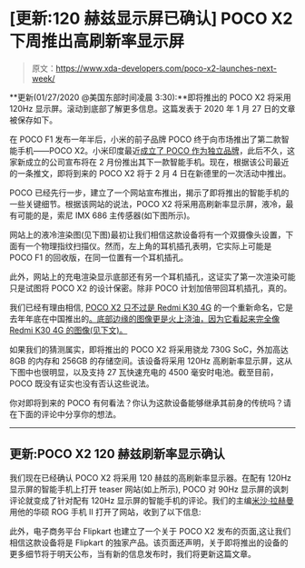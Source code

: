 # [更新:120 赫兹显示屏已确认] POCO X2 下周推出高刷新率显示屏

> 原文：<https://www.xda-developers.com/poco-x2-launches-next-week/>

**更新(01/27/2020 @美国东部时间凌晨 3:30):**即将推出的 POCO X2 将采用 120Hz 显示屏。滚动到底部了解更多信息。这篇发表于 2020 年 1 月 27 日的文章被保存如下。

在 POCO F1 发布一年半后，小米的前子品牌 POCO 终于向市场推出了第二款智能手机——POCO X2。小米印度最近[成立了 POCO 作为独立品牌](https://www.xda-developers.com/xiaomi-india-spins-off-poco-independent-brand/)，此后不久，这家新成立的公司宣布将在 2 月份推出其下一款智能手机。现在，根据该公司最近的一条推文，即将到来的 POCO X2 将于 2 月 4 日在新德里的一次活动中推出。

POCO 已经先行一步，建立了一个网站宣布推出，揭示了即将推出的智能手机的一些关键细节。根据该网站的说法，POCO X2 将采用高刷新率显示屏，液冷，最有可能的是，索尼 IMX 686 主传感器(如下图所示)。

网站上的液冷渲染图(见下图)最初让我们相信这款设备将有一个双摄像头设置，下面有一个物理指纹扫描仪。然而，左上角的耳机插孔表明，它实际上可能是 POCO F1 的回收版，在同一位置有一个耳机插孔。

此外，网站上的充电渲染显示底部还有另一个耳机插孔，这证实了第一次渲染可能只是试图将 POCO X2 的设计保密。除非 POCO 计划加倍带回耳机插孔，真的。

我们已经有理由相信, [POCO X2 只不过是 Redmi K30 4G](https://www.xda-developers.com/xiaomi-redmi-k30-4g-poco-x2-india/) 的一个重新命名，它是去年年底在中国推出的[。底部边缘的图像更是火上浇油，因为它看起来完全像 Redmi K30 4G 的图像(见下文)。](https://www.xda-developers.com/xiaomi-redmi-k30-5g-4g-120hz-display-snapdragon-765g-64mp-sony-imx686-china-launch/)

如果我们的猜测属实，即将推出的 POCO X2 将采用骁龙 730G SoC，外加高达 8GB 的内存和 256GB 的存储空间。该设备将采用 120Hz 高刷新率显示屏，这从下图中也很明显，以及支持 27 瓦快速充电的 4500 毫安时电池。截至目前，POCO 既没有证实也没有否认这些说法。

你对即将到来的 POCO 有何看法？你认为这款设备能够继承其前身的传统吗？请在下面的评论中分享你的想法。

* * *

## 更新:POCO X2 120 赫兹刷新率显示确认

我们现在已经确认 POCO X2 将采用 120 赫兹的高刷新率显示器。在配有 120Hz 显示屏的智能手机上打开 teaser 网站(如上所示), POCO 对 90Hz 显示屏的讽刺评论就变成了针对配有 120Hz 显示屏的智能手机的评论。我们的主编[米沙·拉赫曼](https://www.xda-developers.com/author/mishaalrahman/)用他的华硕 ROG 手机 II 打开了网站，收到了以下信息:

此外，电子商务平台 Flipkart 也建立了一个关于 POCO X2 发布的页面,这让我们相信这款设备将是 Flipkart 的独家产品。该页面还声明，关于即将推出的设备的更多细节将于明天公布，当有新的信息发布时，我们将更新这篇文章。
